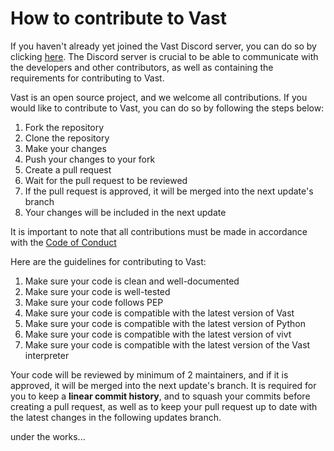 # How to contribute to Vast

If you haven't already yet joined the Vast Discord server, you can do so by clicking [here](https://discord.gg/dDDrjSuxcg). The Discord server is crucial to be able to communicate with the developers and other contributors, as well as containing the requirements for contributing to Vast.

Vast is an open source project, and we welcome all contributions. If you would like to contribute to Vast, you can do so by following the steps below:

1. Fork the repository
2. Clone the repository
3. Make your changes
4. Push your changes to your fork
5. Create a pull request
6. Wait for the pull request to be reviewed
7. If the pull request is approved, it will be merged into the next update's branch
8. Your changes will be included in the next update

It is important to note that all contributions must be made in accordance with the [Code of Conduct](codeofconduct.md)

Here are the guidelines for contributing to Vast:
1. Make sure your code is clean and well-documented
2. Make sure your code is well-tested
3. Make sure your code follows PEP
4. Make sure your code is compatible with the latest version of Vast
5. Make sure your code is compatible with the latest version of Python
6. Make sure your code is compatible with the latest version of vivt
7. Make sure your code is compatible with the latest version of the Vast interpreter

Your code will be reviewed by minimum of 2 maintainers, and if it is approved, it will be merged into the next update's branch.
It is required for you to keep a **linear commit history**, and to squash your commits before creating a pull request, as well as to keep your pull request up to date with the latest changes in the following updates branch.

under the works...

